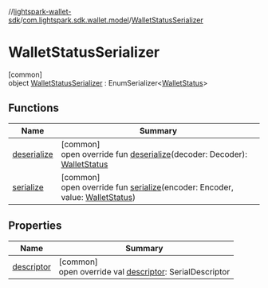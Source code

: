 //[lightspark-wallet-sdk](../../../index.md)/[com.lightspark.sdk.wallet.model](../index.md)/[WalletStatusSerializer](index.md)

# WalletStatusSerializer

[common]\
object [WalletStatusSerializer](index.md) : EnumSerializer&lt;[WalletStatus](../-wallet-status/index.md)&gt;

## Functions

| Name | Summary |
|---|---|
| [deserialize](../-withdrawal-request-status-serializer/index.md#-119773072%2FFunctions%2F-1149551407) | [common]<br>open override fun [deserialize](../-withdrawal-request-status-serializer/index.md#-119773072%2FFunctions%2F-1149551407)(decoder: Decoder): [WalletStatus](../-wallet-status/index.md) |
| [serialize](index.md#-1162757423%2FFunctions%2F-1149551407) | [common]<br>open override fun [serialize](index.md#-1162757423%2FFunctions%2F-1149551407)(encoder: Encoder, value: [WalletStatus](../-wallet-status/index.md)) |

## Properties

| Name | Summary |
|---|---|
| [descriptor](../-withdrawal-request-status-serializer/index.md#-54158242%2FProperties%2F-1149551407) | [common]<br>open override val [descriptor](../-withdrawal-request-status-serializer/index.md#-54158242%2FProperties%2F-1149551407): SerialDescriptor |
